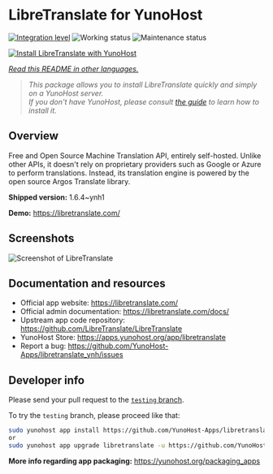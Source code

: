 <!--
N.B.: This README was automatically generated by <https://github.com/YunoHost/apps/tree/master/tools/readme_generator>
It shall NOT be edited by hand.
-->

# LibreTranslate for YunoHost

[![Integration level](https://apps.yunohost.org/badge/integration/libretranslate)](https://ci-apps.yunohost.org/ci/apps/libretranslate/)
![Working status](https://apps.yunohost.org/badge/state/libretranslate)
![Maintenance status](https://apps.yunohost.org/badge/maintained/libretranslate)

[![Install LibreTranslate with YunoHost](https://install-app.yunohost.org/install-with-yunohost.svg)](https://install-app.yunohost.org/?app=libretranslate)

*[Read this README in other languages.](./ALL_README.md)*

> *This package allows you to install LibreTranslate quickly and simply on a YunoHost server.*  
> *If you don't have YunoHost, please consult [the guide](https://yunohost.org/install) to learn how to install it.*

## Overview

Free and Open Source Machine Translation API, entirely self-hosted. Unlike other APIs, it doesn't rely on proprietary providers such as Google or Azure to perform translations. Instead, its translation engine is powered by the open source Argos Translate library.


**Shipped version:** 1.6.4~ynh1

**Demo:** <https://libretranslate.com/>

## Screenshots

![Screenshot of LibreTranslate](./doc/screenshots/screenshot.png)

## Documentation and resources

- Official app website: <https://libretranslate.com/>
- Official admin documentation: <https://libretranslate.com/docs/>
- Upstream app code repository: <https://github.com/LibreTranslate/LibreTranslate>
- YunoHost Store: <https://apps.yunohost.org/app/libretranslate>
- Report a bug: <https://github.com/YunoHost-Apps/libretranslate_ynh/issues>

## Developer info

Please send your pull request to the [`testing` branch](https://github.com/YunoHost-Apps/libretranslate_ynh/tree/testing).

To try the `testing` branch, please proceed like that:

```bash
sudo yunohost app install https://github.com/YunoHost-Apps/libretranslate_ynh/tree/testing --debug
or
sudo yunohost app upgrade libretranslate -u https://github.com/YunoHost-Apps/libretranslate_ynh/tree/testing --debug
```

**More info regarding app packaging:** <https://yunohost.org/packaging_apps>
